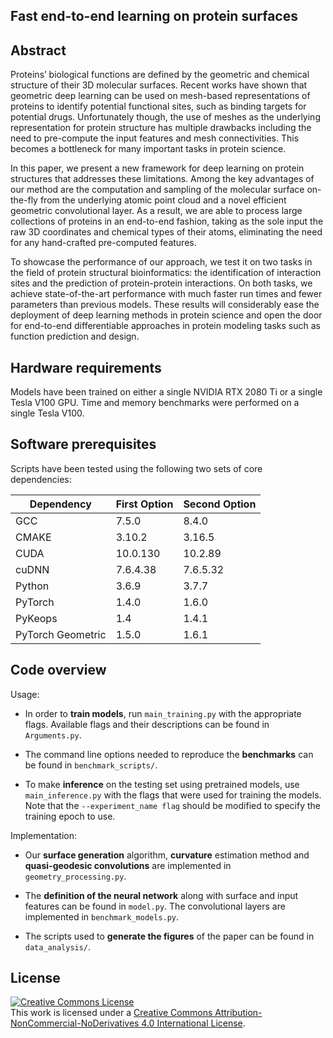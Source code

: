 ## Fast end-to-end learning on protein surfaces

## Abstract

Proteins’ biological functions are defined by the geometric
and chemical structure of their 3D molecular surfaces.
Recent works have shown that geometric deep learning can
be used on mesh-based representations of proteins to identify
potential functional sites, such as binding targets for
potential drugs. Unfortunately though, the use of meshes as
the underlying representation for protein structure has multiple
drawbacks including the need to pre-compute the input
features and mesh connectivities. This becomes a bottleneck
for many important tasks in protein science.

In this paper, we present a new framework for deep
learning on protein structures that addresses these limitations.
Among the key advantages of our method are the computation
and sampling of the molecular surface on-the-fly
from the underlying atomic point cloud and a novel efficient
geometric convolutional layer. As a result, we are able to
process large collections of proteins in an end-to-end fashion,
taking as the sole input the raw 3D coordinates and
chemical types of their atoms, eliminating the need for any
hand-crafted pre-computed features.

To showcase the performance of our approach, we test it
on two tasks in the field of protein structural bioinformatics:
the identification of interaction sites and the prediction
of protein-protein interactions. On both tasks, we achieve
state-of-the-art performance with much faster run times and
fewer parameters than previous models. These results will
considerably ease the deployment of deep learning methods
in protein science and open the door for end-to-end differentiable
approaches in protein modeling tasks such as function
prediction and design.

## Hardware requirements

Models have been trained on either a single NVIDIA RTX 2080 Ti or a single Tesla V100 GPU. Time and memory benchmarks were performed on a single Tesla V100.

## Software prerequisites 

Scripts have been tested using the following two sets of core dependencies:

| Dependency | First Option  | Second Option |
| ------------- | ------------- | ------------- |
| GCC | 7.5.0 | 8.4.0 |
| CMAKE | 3.10.2 | 3.16.5 |
| CUDA | 10.0.130 | 10.2.89  |
| cuDNN | 7.6.4.38  | 7.6.5.32  |
| Python | 3.6.9  | 3.7.7  |
| PyTorch | 1.4.0  | 1.6.0  |
| PyKeops | 1.4  | 1.4.1  |
| PyTorch Geometric | 1.5.0  | 1.6.1  |


## Code overview


Usage:
- In order to **train models**, run `main_training.py` with the appropriate flags. 
Available flags and their descriptions can be found in `Arguments.py`.

- The command line options needed to reproduce the **benchmarks** can be found in `benchmark_scripts/`.

- To make **inference** on the testing set using pretrained models, use `main_inference.py` with the flags that were used for training the models. 
Note that the `--experiment_name flag` should be modified to specify the training epoch to use.

Implementation:
- Our **surface generation** algorithm, **curvature** estimation method and **quasi-geodesic convolutions** are implemented in `geometry_processing.py`.

- The **definition of the neural network** along with surface and input features can be found in `model.py`. The convolutional layers are implemented in `benchmark_models.py`.

- The scripts used to **generate the figures** of the paper can be found in `data_analysis/`.


## License

<a rel="license" href="http://creativecommons.org/licenses/by-nc-nd/4.0/"><img alt="Creative Commons License" style="border-width:0" src="https://i.creativecommons.org/l/by-nc-nd/4.0/88x31.png" /></a><br />This work is licensed under a <a rel="license" href="http://creativecommons.org/licenses/by-nc-nd/4.0/">Creative Commons Attribution-NonCommercial-NoDerivatives 4.0 International License</a>.